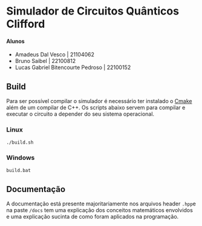 # Simulador de Circuitos Quânticos Clifford

#### Alunos
 - Amadeus Dal Vesco | 21104062
 - Bruno Saibel | 22100812
 - Lucas Gabriel Bitencourte Pedroso | 22100152

## Build
Para ser possível compilar o simulador é necessário ter instalado o [Cmake](https://cmake.org/) além de um compilar de C++. Os scripts abaixo servem para compilar e executar o circuito a depender do seu sistema operacional.

### Linux
```bash
./build.sh
```
### Windows
```bash
build.bat
```

## Documentação
A documentação está presente majoritariamente nos arquivos header `.hpp`e na paste `/docs` tem uma explicação dos conceitos matemáticos envolvidos e uma explicação sucinta de como foram aplicados na programação.